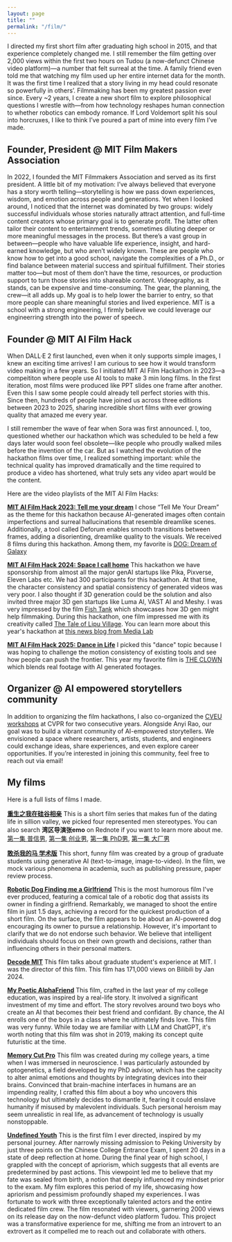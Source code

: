 ```yaml
---
layout: page
title: ""
permalink: "/film/"
---
```


I directed my first short film after graduating high school in 2015, and that experience completely changed me. I still remember the film getting over 2,000 views within the first two hours on Tudou (a now-defunct Chinese video platform)—a number that felt surreal at the time. A family friend even told me that watching my film used up her entire internet data for the month. It was the first time I realized that a story living in my head could resonate so powerfully in others’. Filmmaking has been my greatest passion ever since. Every ~2 years, I create a new short film to explore philosophical questions I wrestle with—from how technology reshapes human connection to whether robotics can embody romance. If Lord Voldemort split his soul into horcruxes, I like to think I’ve poured a part of mine into every film I’ve made.

## Founder, President @ MIT Film Makers Association
In 2022, I founded the MIT Filmmakers Association and served as its first president. A little bit of my motivation: I’ve always believed that everyone has a story worth telling—storytelling is how we pass down experiences, wisdom, and emotion across people and generations. Yet when I looked around, I noticed that the internet was dominated by two groups: widely successful individuals whose stories naturally attract attention, and full-time content creators whose primary goal is to generate profit. The latter often tailor their content to entertainment trends, sometimes diluting deeper or more meaningful messages in the process. But there’s a vast group in between—people who have valuable life experience, insight, and hard-earned knowledge, but who aren’t widely known. These are people who know how to get into a good school, navigate the complexities of a Ph.D., or find balance between material success and spiritual fulfillment. Their stories matter too—but most of them don’t have the time, resources, or production support to turn those stories into shareable content. Videography, as it stands, can be expensive and time-consuming. The gear, the planning, the crew—it all adds up. My goal is to help lower the barrier to entry, so that more people can share meaningful stories and lived experience. MIT is a school with a strong engineering, I firmly believe we could leverage our engineerring strength into the power of speech.

## Founder @ MIT AI Film Hack
When DALL·E 2 first launched, even when it only supports simple images, I knew an exciting time arrives! I am curious to see how it would transform video making in a few years. So I initiated MIT AI Film Hackathon in 2023—a compeititon where people use AI tools to make 3 min long films. In the first iteration, most films were produced like PPT slides one frame after another. Even this I saw some people could already tell perfect stories with this. Since then, hundreds of people have joined us across three editions between 2023 to 2025, sharing incredible short films with ever growing quality that amazed me every year. 

I still remember the wave of fear when Sora was first announced. I, too, questioned whether our hackathon which was scheduled to be held a few days later would soon feel obsolete—like people who proudly walked miles before the invention of the car. But as I watched the evolution of the hackathon films over time, I realized something important: while the technical quality has improved dramatically and the time required to produce a video has shortened, what truly sets any video apart would be the content.

Here are the video playlists of the MIT AI Film Hacks:

**[MIT AI Film Hack 2023: Tell me your dream](https://youtube.com/playlist?list=PLuKHvu886W1bTQIZI0rhR8gL57_sr9rvn&si=i0ws5_NwlZN-TiG6)**
I chose “Tell Me Your Dream” as the theme for this hackathon because AI-generated images often contain imperfections and surreal hallucinations that resemble dreamlike scenes. Additionally, a tool called Deforum enables smooth transitions between frames, adding a disorienting, dreamlike quality to the visuals. We received 8 films during this hackathon. Among them, my favorite is [DOG: Dream of Galaxy](https://www.youtube.com/watch?v=qP5YojKFT78)

**[MIT AI Film Hack 2024: Space I call home](https://www.youtube.com/watch?v=FPbWhjwU2wU&list=PLuKHvu886W1bzHDmicVYy91g0htZB-XLY)** This hackathon we have sponsorship from almost all the major genAI startups like Pika, Pixverse, Eleven Labs etc. We had 300 participants for this hackathon. At that time, the character consistency and spatial consistency of generated videos was very poor. I also thought if 3D generation could be the solution and also invited three major 3D gen startups like Luma AI, VAST AI and Meshy. I was very impressed by the film [Fish Tank](https://www.youtube.com/watch?v=35ZztAu_cqk) which showcases how 3D gen might help filmmaking. During this hackathon, one film impressed me with its creativity called [The Tale of Lipu Village](https://www.youtube.com/watch?v=gfBb2d05f1M). You can learn more about this year's hackathon at [this news blog from Media Lab](https://www.media.mit.edu/posts/mit-ai-for-filmmaking-hackathon-2024/)

**[MIT AI Film Hack 2025: Dance in Life](https://www.youtube.com/watch?v=P40Pg9ETzUc&list=PLuKHvu886W1YVlv0tLWchA7yENlZJPbx7)** I picked this "dance" topic because I was hoping to challenge the motion consistency of existing tools and see how people can push the frontier. This year my favorite film is [THE CLOWN](https://www.youtube.com/watch?v=P40Pg9ETzUc&list=PLuKHvu886W1YVlv0tLWchA7yENlZJPbx7) which blends real footage with AI generated footages. 

## Organizer @ AI empowered storytellers community
In addition to organizing the film hackathons, I also co-organized the  [CVEU workshops](https://cveu.github.io/) at CVPR for two consecutive years. Alongside Anyi Rao, our goal was to build a vibrant community of AI-empowered storytellers. We envisioned a space where researchers, artists, students, and engineers could exchange ideas, share experiences, and even explore career opportunities. If you’re interested in joining this community, feel free to reach out via email!

## My films

Here is a full lists of films I made.

**[重生之我在硅谷相亲](https://www.youtube.com/watch?v=1D78eJgFz1U&list=PL6rJy6NYiBpymO1s2cOcDNiWCtQg_Z_u3)** This is a short film series that makes fun of the dating life in sillion valley, we picked four represented men stereotypes. You can also search **湾区导演张emo** on Rednote if you want to learn more about me.
[第一集 普信男](https://www.youtube.com/watch?v=4n0su9RZ3NM&t=50s),
[第一集 创业男](https://www.youtube.com/watch?v=1D78eJgFz1U&list=PL6rJy6NYiBpymO1s2cOcDNiWCtQg_Z_u3),
[第一集 PhD男](https://www.youtube.com/watch?v=tXmgythnEI0),
[第一集 大厂男](https://www.youtube.com/shorts/aLFDXXFlxSo?feature=share)


**[敢杀我的马 学术版](https://www.bilibili.com/video/BV1tE421T7n7/?spm_id_from=333.337.search-card.all.click)**
This short, funny film was created by a group of graduate students using generative AI (text-to-image, image-to-video). In the film, we mock various phenomena in academia, such as publishing pressure, paper review process.


**[Robotic Dog Finding me a Girlfriend](https://www.youtube.com/watch?v=LqRdht7AoTA)**
This is the most humorous film I've ever produced, featuring a comical tale of a robotic dog that assists its owner in finding a girlfriend. Remarkably, we managed to shoot the entire film in just 1.5 days, achieving a record for the quickest production of a short film. On the surface, the film appears to be about an AI-powered dog encouraging its owner to pursue a relationship. However, it's important to clarify that we do not endorse such behavior. We believe that intelligent individuals should focus on their own growth and decisions, rather than influencing others in their personal matters.


**[Decode MIT](https://www.youtube.com/watch?v=uHGVZoZ4KLg)**
This film talks about graduate student's experience at MIT. I was the director of this film. This film has 171,000 views on Bilibili by Jan 2024.


**[My Poetic AlphaFriend](https://www.youtube.com/watch?v=VLWN5po2utQ&list=PL6rJy6NYiBpxBIsRf6MWw5aUjJ9Z0UMFE&index=4)**
This film, crafted in the last year of my college education, was inspired by a real-life story. It involved a significant investment of my time and effort. The story revolves around two boys who create an AI that becomes their best friend and confidant. By chance, the AI enrolls one of the boys in a class where he ultimately finds love. This film was very funny. While today we are familiar with LLM and ChatGPT, it's worth noting that this film was shot in 2019, making its concept quite futuristic at the time.

**[Memory Cut Pro](https://www.youtube.com/watch?v=UcbXHZFgT5g&list=PL6rJy6NYiBpxBIsRf6MWw5aUjJ9Z0UMFE&index=2)**
This film was created during my college years, a time when I was immersed in neuroscience. I was particularly astounded by optogenetics, a field developed by my PhD advisor, which has the capacity to alter animal emotions and thoughts by integrating devices into their brains. Convinced that brain-machine interfaces in humans are an impending reality, I crafted this film about a boy who uncovers this technology but ultimately decides to dismantle it, fearing it could enslave humanity if misused by malevolent individuals. Such personal heroism may seem unrealistic in real life, as advancement of technology is usually nonstoppable.


**[Undefined Youth](https://www.youtube.com/watch?v=oaaCXuzaxoY&list=PL6rJy6NYiBpxBIsRf6MWw5aUjJ9Z0UMFE&index=1&pp=iAQB)**
This is the first film I ever directed, inspired by my personal journey. After narrowly missing admission to Peking University by just three points on the Chinese College Entrance Exam, I spent 20 days in a state of deep reflection at home. During the final year of high school, I grappled with the concept of apriorism, which suggests that all events are predetermined by past actions. This viewpoint led me to believe that my fate was sealed from birth, a notion that deeply influenced my mindset prior to the exam. My film explores this period of my life, showcasing how apriorism and pessimism profoundly shaped my experiences. I was fortunate to work with three exceptionally talented actors and the entire dedicated film crew. The film resonated with viewers, garnering 2000 views on its release day on the now-defunct video platform Tudou. This project was a transformative experience for me, shifting me from an introvert to an extrovert as it compelled me to reach out and collaborate with others.





